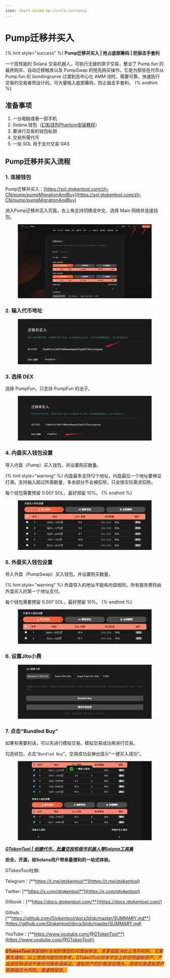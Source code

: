 ```yaml
---
icon: chart-mixed-up-circle-currency
---
```


# Pump迁移并买入

{% hint style="success" %}
**Pump迁移并买入 | 抢占底部筹码 | 防狙击手套利**

一个高性能的 Solana 交易机器人，可执行无缝的原子交易，整合了 Pump.fun 的最终购买、自动迁移触发以及 PumpSwap 的抢先购买操作。它是为那些在代币从 Pump.fun 的 bondingcurve 过渡到去中心化 AMM 池时，需要可靠、快速执行交易的交易者而设计的。可大量吸入底部筹码，防止狙击手套利。
{% endhint %}

## 准备事项

1. 一台电脑或者一部手机
2. Solana 钱包（[幻影钱包Phantom安装教程](https://docs.gtokentool.com/solana/auxiliary-tutorial/phantom-wallet-installation)）
3. 要进行交易的钱包私钥
4. 交易所需代币
5. 一些 SOL 用于支付交易 GAS

## Pump迁移并买入流程

### 1. 连接钱包

Pump迁移并买入：[https://sol.gtokentool.com/zh-CN/pump/pumpMigrationAndBuy](https://sol.gtokentool.com/zh-CN/pump/pumpMigrationAndBuy)

进入Pump迁移并买入页面，右上角支持切换成中文。选择 Main 网络并连接钱包。

<figure><img src="../../.gitbook/assets/Snipaste_2025-09-01_13-39-33.png" alt=""><figcaption></figcaption></figure>

### 2. 输入代币地址

<figure><img src="../../.gitbook/assets/Snipaste_2025-09-01_13-40-53.png" alt=""><figcaption></figcaption></figure>

### 3. 选择 DEX

选择 PumpFun，只支持 PumpFun 的池子。

<figure><img src="../../.gitbook/assets/Snipaste_2025-09-01_13-41-51.png" alt=""><figcaption></figcaption></figure>

### 4. 内盘买入钱包设置

导入内盘（Pump）买入钱包，并设置购买数量。

{% hint style="warning" %}
内盘最多支持12个地址，内盘最后一个地址要保证打满。支持输入超过所需数量，多余部分不会被扣除，只会按实际需求扣除。

每个钱包需要预留 0.007 SOL，最好预留 10%。
{% endhint %}

<figure><img src="../../.gitbook/assets/Snipaste_2025-09-01_14-44-17.png" alt=""><figcaption></figcaption></figure>

### 5. 外盘买入钱包设置

导入外盘（PumpSwap）买入钱包，并设置购买数量。

{% hint style="warning" %}
外盘导入的地址不能和内盘相同，所有服务费将由外盘买入的第一个地址支付。

每个钱包需要预留 0.007 SOL，最好预留 10%。
{% endhint %}

<figure><img src="../../.gitbook/assets/Snipaste_2025-09-01_14-45-59.png" alt=""><figcaption></figcaption></figure>

### 6. 设置Jito小费

<figure><img src="../../.gitbook/assets/Snipaste_2025-09-01_13-53-13.png" alt=""><figcaption></figcaption></figure>

### 7. 点击“Bundled Buy"

如果有需要的话，可以先进行模拟交易。模拟交易成功再进行交易。

勾选钱包，点击“`Bundled Buy`”。交易成功会弹出提示“一键买入成功”。

<figure><img src="../../.gitbook/assets/Snipaste_2025-09-01_14-01-36.png" alt=""><figcaption></figcaption></figure>



[_**GTokenTool | 创建代币、批量空投和做市机器人等Solana工具集**_](https://sol.gtokentool.com)

**安全、开源，给Solana用户带来最便利的一站式体验。**



GTokenTool社群:

Telegram：[**https://t.me/gtokentool**](https://t.me/gtokentool)

Twitter:  [**https://x.com/gtokentool**](https://x.com/gtokentool)

Gitbook：[**https://docs.gtokentool.com/**](https://docs.gtokentool.com/)

Github：[**https://github.com/Gtokentool/docs/blob/master/SUMMARY.md**](https://github.com/Gtokentool/docs/blob/master/SUMMARY.md)

YouTube：[**https://www.youtube.com/@GTokenTool**](https://www.youtube.com/@GTokenTool)\
\
\
<mark style="color:purple;background-color:orange;">**GTokenTool**</mark>_<mark style="color:purple;background-color:orange;">保留随时全权酌情因任何理由修改、变更或取消此公告的权利，无需事先通知。以上信息内容仅供参考，GTokenTool对本平台上的任何虚拟资产、产品或促销活动不做任何推荐或保证。虚拟资产的价格波动很大，投资交易虚拟资产将面临巨大风险。请谨慎投资。</mark>_
